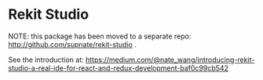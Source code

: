 # Rekit Studio

NOTE: this package has been moved to a separate repo: http://github.com/supnate/rekit-studio .

See the introduction at:
https://medium.com/@nate_wang/introducing-rekit-studio-a-real-ide-for-react-and-redux-development-baf0c99cb542

